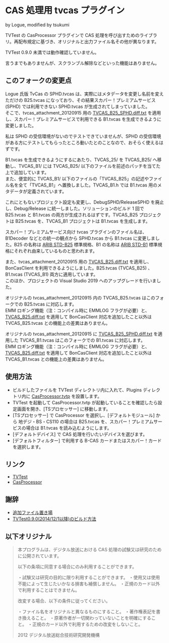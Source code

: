 # CAS 処理用 tvcas プラグイン

by Logue, modified by tsukumi

TVTest の CasProcessor プラグインで CAS 処理を呼び出すためのライブラリ。再配布規定に基づき、オリジナルと出力ファイル名その他が異なります。

TVTest 0.9.0 未満では動作確認していません。

言うまでもありませんが、スクランブル解除などといった機能はありません。

## このフォークの変更点

Logue 氏版 TvCas の SPHD.tvcas は、実際にはメタデータを変更し名前を変えただけの B25.tvcas になっており、その結果スカパー！プレミアムサービス (SPHD) では利用できない SPHD.tvcas が生成されてしまっていました。  
そこで、tvcas_attachment_20120915 用の [TVCAS_B25_SPHD.diff.txt](http://www2.wazoku.net/2sen/dtvvup/source/TVCAS_B25_SPHD.diff.txt) を適用し、スカパー！プレミアムサービスで利用できる B1.tvcas を生成できるように変更しました。

私は SPHD の受信環境がないのでテストできていませんが、SPHD の受信環境がある方にテストしてもらったところ動いたとのことなので、おそらく使えるはずです。  
 
B1.tvcas を生成できるようにするにあたり、TVCAS_25/ を TVCAS_B25/ へ移動し、TVCAS_B1/ には TVCAS_B25/ 以下のファイルを前述のパッチを当てた上で追加しています。  
また、便宜的に TVCAS_B1/ 以下のファイルの「TVCAS_B25」の記述やファイル名を全て「TVCAS_B1」へ置換しました。TVCAS_B1.h では B1.tvcas 用のメタデータが定義されています。

これにともないプロジェクト設定も変更し、DebugSPHD/ReleaseSPHD を廃止し、Debug/Release に統一しました。ソリューションのビルド 1 回で B25.tvcas と B1.tvcas の両方が生成されるはずです。TVCAS_B25 プロジェクトは B25.tvcas を、TVCAS_B1 プロジェクトは B1.tvcas を生成します。

スカパー！プレミアムサービス向け tvcas プラグインのファイル名は、B1Decoder などとの統一の観点から SPHD.tvcas から B1.tvcas に変更しました。B25 の名称は [ARIB STD-B25](https://www.arib.or.jp/kikaku/kikaku_hoso/std-b25.html) 標準規格、B1 の名称は [ARIB STD-B1](https://www.arib.or.jp/kikaku/kikaku_hoso/std-b1.html) 標準規格にそれぞれ由来しているものと思われます。

また、tvcas_attachment_20120915 用の [TVCAS_B25.diff.txt](http://www2.wazoku.net/2sen/dtvvup/source/TVCAS_B25.diff.txt) を適用し、BonCasClient を利用できるようにしました。B25.tvcas (TVCAS_B25) 、B1.tvcas (TVCAS_B1) 両方に適用しています。   
このほか、プロジェクトの Visual Studio 2019 へのアップグレードを行いました。

オリジナルの tvcas_attachment_20120915 内の TVCAS_B25.tvcas はこのフォークでの B25.tvcas に対応します。  
EMM ロギング機能（注：コンパイル時に EMMLOG フラグが必要）と、[TVCAS_B25.diff.txt](http://www2.wazoku.net/2sen/dtvvup/source/TVCAS_B25.diff.txt) を適用して BonCasClient 対応を追加したこと以外は TVCAS_B25.tvcas との機能上の差異はありません。

オリジナルの tvcas_attachment_20120915 に [TVCAS_B25_SPHD.diff.txt](http://www2.wazoku.net/2sen/dtvvup/source/TVCAS_B25_SPHD.diff.txt) を適用した TVCAS_B1.tvcas はこのフォークでの B1.tvcas に対応します。  
EMM ロギング機能（注：コンパイル時に EMMLOG フラグが必要）と、[TVCAS_B25.diff.txt](http://www2.wazoku.net/2sen/dtvvup/source/TVCAS_B25.diff.txt) を適用して BonCasClient 対応を追加したこと以外は TVCAS_B1.tvcas との機能上の差異はありません。

## 使用方法

* ビルドしたファイルを TVTest ディレクトリ内に入れて、Plugins ディレクトリ内に [CasProcessor.tvtp](https://github.com/logue/CasProcessor) を設置します。
* TVTest を起動して CasProcessor.tvtp が起動していることを確認したら設定画面を開き、\[TSプロセッサー\] に移動します。
* \[TSプロセッサー\] で CasProcessor を選択し、\[デフォルトモジュール\] から 地デジ・BS・CS110 の場合は B25.tvcas を、スカパー！プレミアムサービスの場合は B1.tvcas を読み込むようにします。
* \[デフォルトデバイス\] で CAS 処理を行いたいデバイスを選びます。
* \[デフォルトフィルター\] で利用する B-CAS カードまたはスカパー！カードを選択します。

## リンク

* [TVTest](https://github.com/DBCTRADO/TVTest)
* [CasProcessor](https://github.com/logue/CasProcessor)

## 謝辞

* [追加ファイル置き場](http://www2.wazoku.net/2sen/dtvvup/)
* [TVTest0.9.0(2014/12/1以降)のビルド方法](http://dtv.air-nifty.com/sphd/2015/03/tvtest-09020141.html)

## 以下オリジナル

>本プログラムは、デジタル放送における CAS 処理の試験又は研究のために公開されています。
>
>以下の条項に同意する場合にのみ利用することができます。
>
>・試験又は研究の目的に限り利用することができます。
>・使用又は使用不能によって生じたいかなる損害も補償しません。
>・正規のカード以外で利用することはできません。
>
>改変する場合、以下の条件に従ってください。
>
>・ファイル名をオリジナルと異なるものにすること。
>・著作権表記を書き換えること。
>・原著作者が一切関わっていないことを明確にすること。
>・正規のカード以外で利用するための改変をしないこと。
>
>
>2012 デジタル放送総合技術研究開発機構